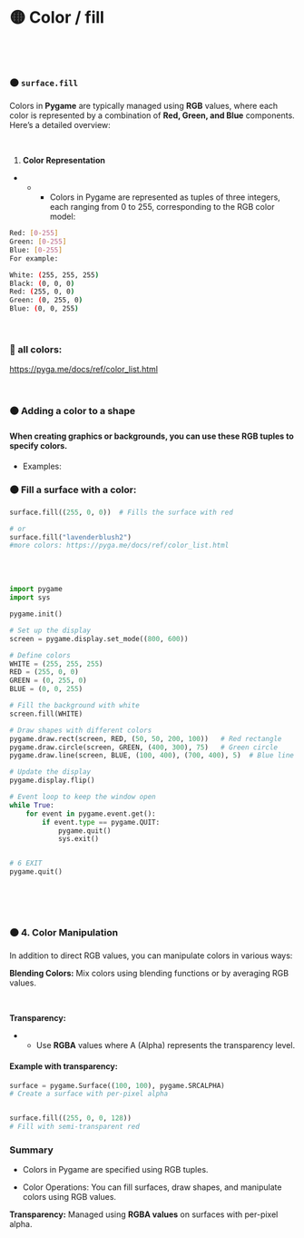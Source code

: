 
# 🟡 Color / fill

<br>
<br>

### 🟠 `surface.fill`

Colors in **Pygame** are typically managed using **RGB** values, where each color is represented by a combination of **Red, Green, and Blue** components. Here’s a detailed overview:


<br>

1. **Color Representation**
- - - Colors in Pygame are represented as tuples of three integers, each ranging from 0 to 255, corresponding to the RGB color model:


```bash
Red: [0-255]
Green: [0-255]
Blue: [0-255]
For example:

White: (255, 255, 255)
Black: (0, 0, 0)
Red: (255, 0, 0)
Green: (0, 255, 0)
Blue: (0, 0, 255)
```
<br>

### 🌈 all colors:

https://pyga.me/docs/ref/color_list.html


<br>

### 🟤 Adding a color to a shape

#### When creating graphics or backgrounds, you can use these RGB tuples to specify colors.

- Examples:

### 🟤 Fill a surface with a color:

```python
surface.fill((255, 0, 0))  # Fills the surface with red

# or
surface.fill("lavenderblush2")
#more colors: https://pyga.me/docs/ref/color_list.html
```
<br>
<br>


```python
import pygame
import sys

pygame.init()

# Set up the display
screen = pygame.display.set_mode((800, 600))

# Define colors
WHITE = (255, 255, 255)
RED = (255, 0, 0)
GREEN = (0, 255, 0)
BLUE = (0, 0, 255)

# Fill the background with white
screen.fill(WHITE)

# Draw shapes with different colors
pygame.draw.rect(screen, RED, (50, 50, 200, 100))   # Red rectangle
pygame.draw.circle(screen, GREEN, (400, 300), 75)   # Green circle
pygame.draw.line(screen, BLUE, (100, 400), (700, 400), 5)  # Blue line

# Update the display
pygame.display.flip()

# Event loop to keep the window open
while True:
    for event in pygame.event.get():
        if event.type == pygame.QUIT:
            pygame.quit()
            sys.exit()


# 6 EXIT
pygame.quit()
```

<br>
<br>
<br>



### 🟠 4. Color Manipulation

In addition to direct RGB values, you can manipulate colors in various ways:

**Blending Colors:** Mix colors using blending functions or by averaging RGB values.

<br>

**Transparency:**

- - Use **RGBA** values where A (Alpha) represents the transparency level.


#### Example with transparency:

```python
surface = pygame.Surface((100, 100), pygame.SRCALPHA)
# Create a surface with per-pixel alpha


surface.fill((255, 0, 0, 128))
# Fill with semi-transparent red

```

### Summary

- Colors in Pygame are specified using RGB tuples.


- Color Operations: You can fill surfaces, draw shapes, and manipulate colors using RGB values.

**Transparency:** Managed using **RGBA values** on surfaces with per-pixel alpha.
